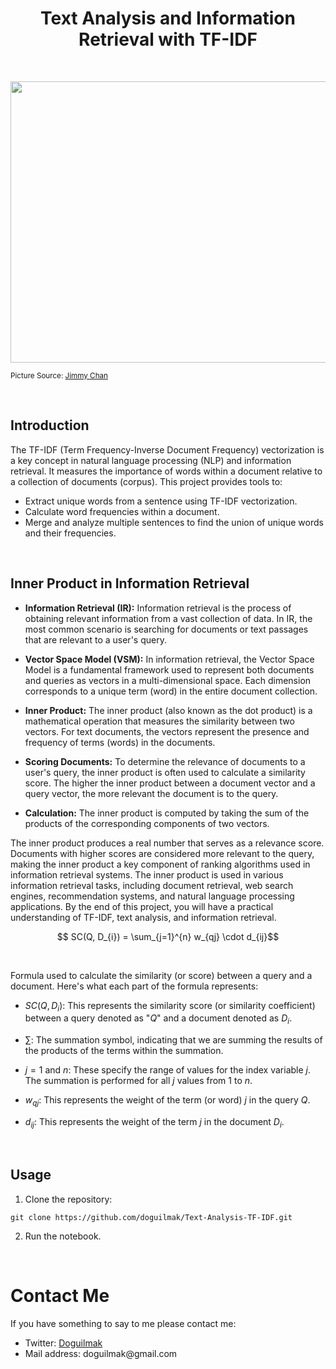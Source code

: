 <h1 align=center><b>Text Analysis and Information Retrieval with TF-IDF</b></font></h1>

<br>

<p align="center">
    <img src="https://images.pexels.com/photos/1309899/pexels-photo-1309899.jpeg?auto=compress&cs=tinysrgb&w=1260&h=750&dpr=1" height=450 width=2000 alt="European Commission">
</p>

<small>Picture Source: <a href="https://www.pexels.com/@jimbear/">Jimmy Chan</a></small>

<br>

## Introduction

The TF-IDF (Term Frequency-Inverse Document Frequency) vectorization is a key concept in natural language processing (NLP) and information retrieval. It measures the importance of words within a document relative to a collection of documents (corpus). This project provides tools to:
- Extract unique words from a sentence using TF-IDF vectorization.
- Calculate word frequencies within a document.
- Merge and analyze multiple sentences to find the union of unique words and their frequencies.

<br>


<h2><b>Inner Product in Information Retrieval</b></h2>

- **Information Retrieval (IR):** Information retrieval is the process of obtaining relevant information from a vast collection of data. In IR, the most common scenario is searching for documents or text passages that are relevant to a user's query.

- **Vector Space Model (VSM):** In information retrieval, the Vector Space Model is a fundamental framework used to represent both documents and queries as vectors in a multi-dimensional space. Each dimension corresponds to a unique term (word) in the entire document collection.

- **Inner Product:** The inner product (also known as the dot product) is a mathematical operation that measures the similarity between two vectors. For text documents, the vectors represent the presence and frequency of terms (words) in the documents.

- **Scoring Documents:** To determine the relevance of documents to a user's query, the inner product is often used to calculate a similarity score. The higher the inner product between a document vector and a query vector, the more relevant the document is to the query.

- **Calculation:** The inner product is computed by taking the sum of the products of the corresponding components of two vectors.

The inner product produces a real number that serves as a relevance score. Documents with higher scores are considered more relevant to the query, making the inner product a key component of ranking algorithms used in information retrieval systems. The inner product is used in various information retrieval tasks, including document retrieval, web search engines, recommendation systems, and natural language processing applications. By the end of this project, you will have a practical understanding of TF-IDF, text analysis, and information retrieval.

$$ SC(Q, D_{i}) =  \sum_{j=1}^{n} w_{qj} \cdot d_{ij}$$

<br>

Formula used to calculate the similarity (or score) between a query and a document. Here's what each part of the formula represents:

- $SC(Q, D_i)$: This represents the similarity score (or similarity coefficient) between a query denoted as "$Q$" and a document denoted as $D_i$.

- $\sum$: The summation symbol, indicating that we are summing the results of the products of the terms within the summation.

- $j=1$ and $n$: These specify the range of values for the index variable $j$. The summation is performed for all $j$ values from 1 to $n$.

- $w_{qj}$: This represents the weight of the term (or word) $j$ in the query $Q$.

- $d_{ij}$: This represents the weight of the term $j$ in the document $D_i$.

<br>

## Usage

1. Clone the repository:

`git clone https://github.com/doguilmak/Text-Analysis-TF-IDF.git`

2. Run the notebook.

<br>

<h1>Contact Me</h1>
<p>If you have something to say to me please contact me:</p>

<ul>
  <li>Twitter: <a href="https://twitter.com/Doguilmak">Doguilmak</a></li>
  <li>Mail address: doguilmak@gmail.com</li>
</ul>
